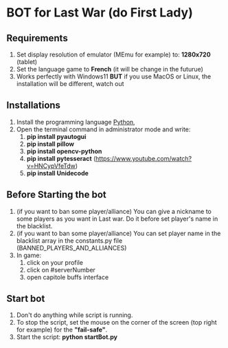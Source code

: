 # BOT for Last War (do First Lady)

## Requirements

1. Set display resolution of emulator (MEmu for example) to: **1280x720** (tablet)
2. Set the language game to **French** (it will be change in the futurue)
3. Works perfectly with Windows11 **BUT** if you use MacOS or Linux, the installation will be different, watch out

## Installations

1. Install the programming language [Python](https://www.python.org/downloads/),
2. Open the terminal command in administrator mode and write:
   1. **pip install pyautogui**
   2. **pip install pillow**
   3. **pip install opencv-python**
   4. **pip install pytesseract** (https://www.youtube.com/watch?v=HNCypVfeTdw)
   5. **pip install Unidecode**

## Before Starting the bot

1. (if you want to ban some player/alliance) You can give a nickname to some players as you want in Last war. Do it before set player's name in the blacklist.
2. (if you want to ban some player/alliance) You can set player name in the blacklist array in the constants.py file (BANNED_PLAYERS_AND_ALLIANCES)
3. In game:
   1. click on your profile
   2. click on #serverNumber
   3. open capitole buffs interface

## Start bot

1. Don't do anything while script is running.
2. To stop the script, set the mouse on the corner of the screen (top right for example) for the **"fail-safe"**.
3. Start the script: **python startBot.py**
